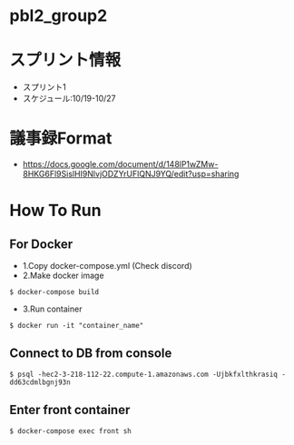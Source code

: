 # pbl2_group2

# スプリント情報
- スプリント1
- スケジュール:10/19-10/27

# 議事録Format
- https://docs.google.com/document/d/148lP1wZMw-8HKG6Fl9SislHI9NlvjODZYrUFlQNJ9YQ/edit?usp=sharing


# How To Run
## For Docker
- 1.Copy docker-compose.yml (Check discord)
- 2.Make docker image
```
$ docker-compose build
```
- 3.Run container
```
$ docker run -it "container_name"
```
## Connect to DB from console
```
$ psql -hec2-3-218-112-22.compute-1.amazonaws.com -Ujbkfxlthkrasiq -dd63cdmlbgnj93n
```
## Enter front container
```
$ docker-compose exec front sh
```
